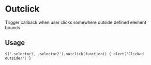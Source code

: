 Outclick
========

Trigger callback when user clicks somewhere outside defined element bounds

Usage
-----

```
$('.selector1, .selector2').outclick(function() { alert('Clicked outside!') }
```

